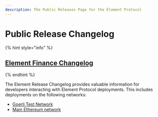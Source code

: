 ```yaml
---
description: The Public Releases Page for the Element Protocol
---
```


# Public Release Changelog

{% hint style="info" %}
## [Element Finance Changelog](https://element-fi.github.io/elf-deploy/) <a href="element-finance-changelog" id="element-finance-changelog"></a>
{% endhint %}

The Element Release Changelog provides valuable information for developers interacting with Element Protocol deployments. This includes deployments on the following networks:&#x20;

* [Goerli Test Network](https://goerli.net)
* [Main Ethereum network ](https://raw.githubusercontent.com/element-fi/elf-deploy/main/changelog/releases/mainnet/v1.0.0:1/addresses.json)

